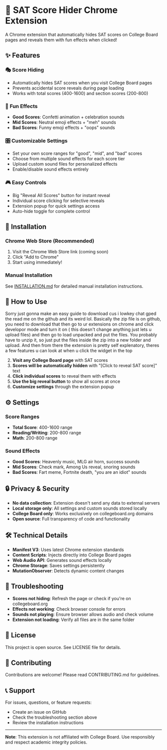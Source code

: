 # 🎯 SAT Score Hider Chrome Extension

A Chrome extension that automatically hides SAT scores on College Board pages and reveals them with fun effects when clicked!

## ✨ Features

### 🎭 **Score Hiding**
- Automatically hides SAT scores when you visit College Board pages
- Prevents accidental score reveals during page loading
- Works with total scores (400-1600) and section scores (200-800)

### 🎉 **Fun Effects**
- **Good Scores**: Confetti animation + celebration sounds
- **Mid Scores**: Neutral emoji effects + "meh" sounds  
- **Bad Scores**: Funny emoji effects + "oops" sounds

### 🎛️ **Customizable Settings**
- Set your own score ranges for "good", "mid", and "bad" scores
- Choose from multiple sound effects for each score tier
- Upload custom sound files for personalized effects
- Enable/disable sound effects entirely

### 🎮 **Easy Controls**
- Big "Reveal All Scores" button for instant reveal
- Individual score clicking for selective reveals
- Extension popup for quick settings access
- Auto-hide toggle for complete control

## 🚀 Installation

### Chrome Web Store (Recommended)
1. Visit the Chrome Web Store link (coming soon)
2. Click "Add to Chrome"
3. Start using immediately!

### Manual Installation
See [INSTALLATION.md](INSTALLATION.md) for detailed manual installation instructions.

## 📖 How to Use

Sorry just gonna make an easy guide to download cus i lowkey chat gped the read me on the github and its weird lol. Basically the zip file is on github, you need to download that then go to ur extensions on chrome and click developor mode and turn it on ( this doesn't change anything just lets u upload files) and then go to load unpacked and put the files. You probably have to unzip it, so just put the files inside the zip into a new folder and upload. And then from there the extension is pretty self explenatory, theres a few features u can look at when u click the widget in the top

2. **Visit any College Board page** with SAT scores
3. **Scores will be automatically hidden** with "[Click to reveal SAT score]" text
4. **Click individual scores** to reveal them with effects
5. **Use the big reveal button** to show all scores at once
6. **Customize settings** through the extension popup

## ⚙️ Settings

### Score Ranges
- **Total Score**: 400-1600 range
- **Reading/Writing**: 200-800 range  
- **Math**: 200-800 range

### Sound Effects
- **Good Scores**: Heavenly music, MLG air horn, success sounds
- **Mid Scores**: Check mark, Among Us reveal, snoring sounds
- **Bad Scores**: Fart meme, Fortnite death, "you are an idiot" sounds

## 🔒 Privacy & Security

- **No data collection**: Extension doesn't send any data to external servers
- **Local storage only**: All settings and custom sounds stored locally
- **College Board only**: Works exclusively on collegeboard.org domains
- **Open source**: Full transparency of code and functionality

## 🛠️ Technical Details

- **Manifest V3**: Uses latest Chrome extension standards
- **Content Scripts**: Injects directly into College Board pages
- **Web Audio API**: Generates sound effects locally
- **Chrome Storage**: Saves settings persistently
- **MutationObserver**: Detects dynamic content changes

## 🐛 Troubleshooting

- **Scores not hiding**: Refresh the page or check if you're on collegeboard.org
- **Effects not working**: Check browser console for errors
- **Sounds not playing**: Ensure browser allows audio and check volume
- **Extension not loading**: Verify all files are in the same folder

## 📝 License

This project is open source. See LICENSE file for details.

## 🤝 Contributing

Contributions are welcome! Please read CONTRIBUTING.md for guidelines.

## 📞 Support

For issues, questions, or feature requests:
- Create an issue on GitHub
- Check the troubleshooting section above
- Review the installation instructions

---

**Note**: This extension is not affiliated with College Board. Use responsibly and respect academic integrity policies.

